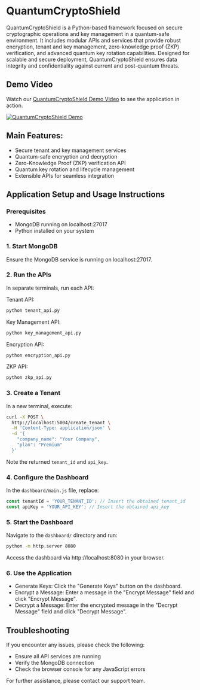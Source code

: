 # QuantumCryptoShield

QuantumCryptoShield is a Python-based framework focused on secure cryptographic operations and key management in a quantum-safe environment. It includes modular APIs and services that provide robust encryption, tenant and key management, zero-knowledge proof (ZKP) verification, and advanced quantum key rotation capabilities. Designed for scalable and secure deployment, QuantumCryptoShield ensures data integrity and confidentiality against current and post-quantum threats.

## Demo Video

Watch our [QuantumCryptoShield Demo Video](https://youtu.be/uuE7Ix9A3sA?si=1Fq4NaWR6ZIjHhlx) to see the application in action.

[![QuantumCryptoShield Demo](https://img.youtube.com/vi/uuE7Ix9A3sA/0.jpg)](https://www.youtube.com/watch?v=uuE7Ix9A3sA)

## Main Features:

- Secure tenant and key management services
- Quantum-safe encryption and decryption
- Zero-Knowledge Proof (ZKP) verification API
- Quantum key rotation and lifecycle management
- Extensible APIs for seamless integration

## Application Setup and Usage Instructions

### Prerequisites

- MongoDB running on localhost:27017
- Python installed on your system

### 1. Start MongoDB

Ensure the MongoDB service is running on localhost:27017.

### 2. Run the APIs

In separate terminals, run each API:

Tenant API:
```bash
python tenant_api.py
```

Key Management API:
```bash
python key_management_api.py
```

Encryption API:
```bash
python encryption_api.py
```

ZKP API:
```bash
python zkp_api.py
```

### 3. Create a Tenant

In a new terminal, execute:
```bash
curl -X POST \
  http://localhost:5004/create_tenant \
  -H 'Content-Type: application/json' \
  -d '{
    "company_name": "Your Company",
    "plan": "Premium"
  }'
```
Note the returned `tenant_id` and `api_key`.

### 4. Configure the Dashboard

In the `dashboard/main.js` file, replace:
```javascript
const tenantId = 'YOUR_TENANT_ID'; // Insert the obtained tenant_id
const apiKey = 'YOUR_API_KEY'; // Insert the obtained api_key
```

### 5. Start the Dashboard

Navigate to the `dashboard/` directory and run:
```bash
python -m http.server 8080
```
Access the dashboard via http://localhost:8080 in your browser.

### 6. Use the Application

- Generate Keys: Click the "Generate Keys" button on the dashboard.
- Encrypt a Message: Enter a message in the "Encrypt Message" field and click "Encrypt Message".
- Decrypt a Message: Enter the encrypted message in the "Decrypt Message" field and click "Decrypt Message".

## Troubleshooting

If you encounter any issues, please check the following:
- Ensure all API services are running
- Verify the MongoDB connection
- Check the browser console for any JavaScript errors

For further assistance, please contact our support team.
